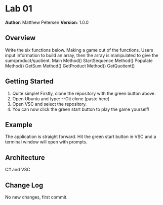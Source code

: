 # Lab 01

**Author**: Matthew Petersen
**Version**: 1.0.0 

## Overview
Write the six functions below. Making a game out of the functions. Users input information to build an array, then the array is manipulated to give the sum/product/quotient.
Main Method()
StartSequence Method()
Populate Method()
GetSum Method()
GetProduct Method()
GetQuotient()

## Getting Started
1. Quite simple! Firstly, clone the repository with the green button above.
2. Open Ubuntu and type: --Git clone (paste here)
3. Open VSC and select the repository. 
4. You can now click the green start button to play the game yourself!

## Example
The application is straight forward. Hit the green start button in VSC and a terminal window will open with prompts.

## Architecture
C# and VSC

## Change Log
No new changes, first commit.